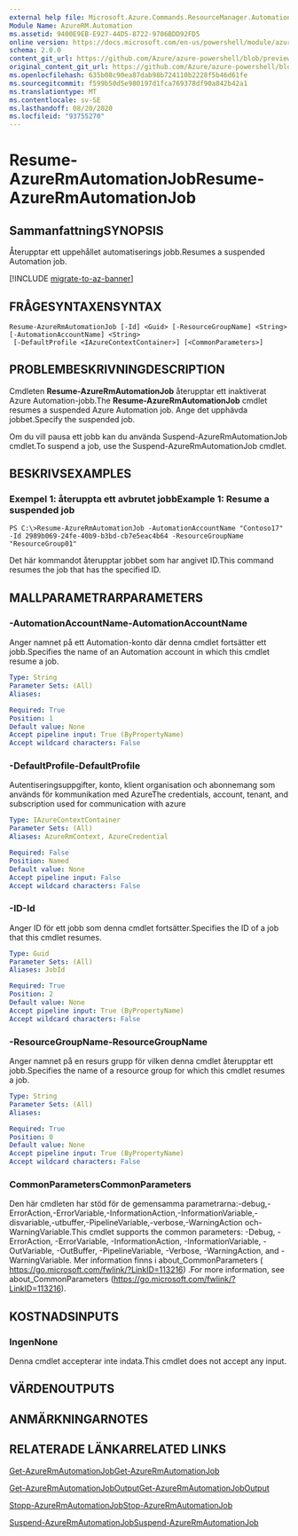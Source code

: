 ```yaml
---
external help file: Microsoft.Azure.Commands.ResourceManager.Automation.dll-Help.xml
Module Name: AzureRM.Automation
ms.assetid: 9400E9EB-E927-44D5-8722-9706BDD92FD5
online version: https://docs.microsoft.com/en-us/powershell/module/azurerm.automation/resume-azurermautomationjob
schema: 2.0.0
content_git_url: https://github.com/Azure/azure-powershell/blob/preview/src/ResourceManager/Automation/Commands.Automation/help/Resume-AzureRMAutomationJob.md
original_content_git_url: https://github.com/Azure/azure-powershell/blob/preview/src/ResourceManager/Automation/Commands.Automation/help/Resume-AzureRMAutomationJob.md
ms.openlocfilehash: 635b08c90ea87dab98b724110b2228f5b46d61fe
ms.sourcegitcommit: f599b50d5e980197d1fca769378df90a842b42a1
ms.translationtype: MT
ms.contentlocale: sv-SE
ms.lasthandoff: 08/20/2020
ms.locfileid: "93755270"
---
```

# <span data-ttu-id="dce6f-101">Resume-AzureRmAutomationJob</span><span class="sxs-lookup"><span data-stu-id="dce6f-101">Resume-AzureRmAutomationJob</span></span>

## <span data-ttu-id="dce6f-102">Sammanfattning</span><span class="sxs-lookup"><span data-stu-id="dce6f-102">SYNOPSIS</span></span>
<span data-ttu-id="dce6f-103">Återupptar ett uppehållet automatiserings jobb.</span><span class="sxs-lookup"><span data-stu-id="dce6f-103">Resumes a suspended Automation job.</span></span>

[!INCLUDE [migrate-to-az-banner](../../includes/migrate-to-az-banner.md)]

## <span data-ttu-id="dce6f-104">FRÅGESYNTAXEN</span><span class="sxs-lookup"><span data-stu-id="dce6f-104">SYNTAX</span></span>

```
Resume-AzureRmAutomationJob [-Id] <Guid> [-ResourceGroupName] <String> [-AutomationAccountName] <String>
 [-DefaultProfile <IAzureContextContainer>] [<CommonParameters>]
```

## <span data-ttu-id="dce6f-105">PROBLEMBESKRIVNING</span><span class="sxs-lookup"><span data-stu-id="dce6f-105">DESCRIPTION</span></span>
<span data-ttu-id="dce6f-106">Cmdleten **Resume-AzureRmAutomationJob** återupptar ett inaktiverat Azure Automation-jobb.</span><span class="sxs-lookup"><span data-stu-id="dce6f-106">The **Resume-AzureRmAutomationJob** cmdlet resumes a suspended Azure Automation job.</span></span>
<span data-ttu-id="dce6f-107">Ange det upphävda jobbet.</span><span class="sxs-lookup"><span data-stu-id="dce6f-107">Specify the suspended job.</span></span>

<span data-ttu-id="dce6f-108">Om du vill pausa ett jobb kan du använda Suspend-AzureRmAutomationJob cmdlet.</span><span class="sxs-lookup"><span data-stu-id="dce6f-108">To suspend a job, use the Suspend-AzureRmAutomationJob cmdlet.</span></span>

## <span data-ttu-id="dce6f-109">BESKRIVS</span><span class="sxs-lookup"><span data-stu-id="dce6f-109">EXAMPLES</span></span>

### <span data-ttu-id="dce6f-110">Exempel 1: återuppta ett avbrutet jobb</span><span class="sxs-lookup"><span data-stu-id="dce6f-110">Example 1: Resume a suspended job</span></span>
```
PS C:\>Resume-AzureRmAutomationJob -AutomationAccountName "Contoso17" -Id 2989b069-24fe-40b9-b3bd-cb7e5eac4b64 -ResourceGroupName "ResourceGroup01"
```

<span data-ttu-id="dce6f-111">Det här kommandot återupptar jobbet som har angivet ID.</span><span class="sxs-lookup"><span data-stu-id="dce6f-111">This command resumes the job that has the specified ID.</span></span>

## <span data-ttu-id="dce6f-112">MALLPARAMETRAR</span><span class="sxs-lookup"><span data-stu-id="dce6f-112">PARAMETERS</span></span>

### <span data-ttu-id="dce6f-113">-AutomationAccountName</span><span class="sxs-lookup"><span data-stu-id="dce6f-113">-AutomationAccountName</span></span>
<span data-ttu-id="dce6f-114">Anger namnet på ett Automation-konto där denna cmdlet fortsätter ett jobb.</span><span class="sxs-lookup"><span data-stu-id="dce6f-114">Specifies the name of an Automation account in which this cmdlet resume a job.</span></span>

```yaml
Type: String
Parameter Sets: (All)
Aliases: 

Required: True
Position: 1
Default value: None
Accept pipeline input: True (ByPropertyName)
Accept wildcard characters: False
```

### <span data-ttu-id="dce6f-115">-DefaultProfile</span><span class="sxs-lookup"><span data-stu-id="dce6f-115">-DefaultProfile</span></span>
<span data-ttu-id="dce6f-116">Autentiseringsuppgifter, konto, klient organisation och abonnemang som används för kommunikation med Azure</span><span class="sxs-lookup"><span data-stu-id="dce6f-116">The credentials, account, tenant, and subscription used for communication with azure</span></span>

```yaml
Type: IAzureContextContainer
Parameter Sets: (All)
Aliases: AzureRmContext, AzureCredential

Required: False
Position: Named
Default value: None
Accept pipeline input: False
Accept wildcard characters: False
```

### <span data-ttu-id="dce6f-117">-ID</span><span class="sxs-lookup"><span data-stu-id="dce6f-117">-Id</span></span>
<span data-ttu-id="dce6f-118">Anger ID för ett jobb som denna cmdlet fortsätter.</span><span class="sxs-lookup"><span data-stu-id="dce6f-118">Specifies the ID of a job that this cmdlet resumes.</span></span>

```yaml
Type: Guid
Parameter Sets: (All)
Aliases: JobId

Required: True
Position: 2
Default value: None
Accept pipeline input: True (ByPropertyName)
Accept wildcard characters: False
```

### <span data-ttu-id="dce6f-119">-ResourceGroupName</span><span class="sxs-lookup"><span data-stu-id="dce6f-119">-ResourceGroupName</span></span>
<span data-ttu-id="dce6f-120">Anger namnet på en resurs grupp för vilken denna cmdlet återupptar ett jobb.</span><span class="sxs-lookup"><span data-stu-id="dce6f-120">Specifies the name of a resource group for which this cmdlet resumes a job.</span></span>

```yaml
Type: String
Parameter Sets: (All)
Aliases: 

Required: True
Position: 0
Default value: None
Accept pipeline input: True (ByPropertyName)
Accept wildcard characters: False
```

### <span data-ttu-id="dce6f-121">CommonParameters</span><span class="sxs-lookup"><span data-stu-id="dce6f-121">CommonParameters</span></span>
<span data-ttu-id="dce6f-122">Den här cmdleten har stöd för de gemensamma parametrarna:-debug,-ErrorAction,-ErrorVariable,-InformationAction,-InformationVariable,-disvariable,-utbuffer,-PipelineVariable,-verbose,-WarningAction och-WarningVariable.</span><span class="sxs-lookup"><span data-stu-id="dce6f-122">This cmdlet supports the common parameters: -Debug, -ErrorAction, -ErrorVariable, -InformationAction, -InformationVariable, -OutVariable, -OutBuffer, -PipelineVariable, -Verbose, -WarningAction, and -WarningVariable.</span></span> <span data-ttu-id="dce6f-123">Mer information finns i about_CommonParameters ( https://go.microsoft.com/fwlink/?LinkID=113216) .</span><span class="sxs-lookup"><span data-stu-id="dce6f-123">For more information, see about_CommonParameters (https://go.microsoft.com/fwlink/?LinkID=113216).</span></span>

## <span data-ttu-id="dce6f-124">KOSTNADS</span><span class="sxs-lookup"><span data-stu-id="dce6f-124">INPUTS</span></span>

### <span data-ttu-id="dce6f-125">Ingen</span><span class="sxs-lookup"><span data-stu-id="dce6f-125">None</span></span>
<span data-ttu-id="dce6f-126">Denna cmdlet accepterar inte indata.</span><span class="sxs-lookup"><span data-stu-id="dce6f-126">This cmdlet does not accept any input.</span></span>

## <span data-ttu-id="dce6f-127">VÄRDEN</span><span class="sxs-lookup"><span data-stu-id="dce6f-127">OUTPUTS</span></span>

## <span data-ttu-id="dce6f-128">ANMÄRKNINGAR</span><span class="sxs-lookup"><span data-stu-id="dce6f-128">NOTES</span></span>

## <span data-ttu-id="dce6f-129">RELATERADE LÄNKAR</span><span class="sxs-lookup"><span data-stu-id="dce6f-129">RELATED LINKS</span></span>

[<span data-ttu-id="dce6f-130">Get-AzureRmAutomationJob</span><span class="sxs-lookup"><span data-stu-id="dce6f-130">Get-AzureRmAutomationJob</span></span>](./Get-AzureRMAutomationJob.md)

[<span data-ttu-id="dce6f-131">Get-AzureRmAutomationJobOutput</span><span class="sxs-lookup"><span data-stu-id="dce6f-131">Get-AzureRmAutomationJobOutput</span></span>](./Get-AzureRMAutomationJobOutput.md)

[<span data-ttu-id="dce6f-132">Stopp-AzureRmAutomationJob</span><span class="sxs-lookup"><span data-stu-id="dce6f-132">Stop-AzureRmAutomationJob</span></span>](./Stop-AzureRMAutomationJob.md)

[<span data-ttu-id="dce6f-133">Suspend-AzureRmAutomationJob</span><span class="sxs-lookup"><span data-stu-id="dce6f-133">Suspend-AzureRmAutomationJob</span></span>](./Suspend-AzureRMAutomationJob.md)


